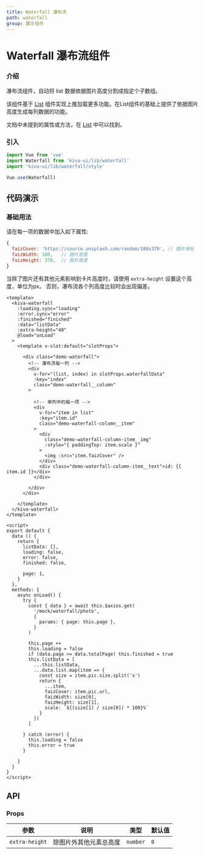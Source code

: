 ```yaml
---
title: Waterfall 瀑布流
path: waterfall
group: 展示组件
---
```


# Waterfall 瀑布流组件

### 介绍
瀑布流组件，自动将 list 数据依据图片高度分割成指定个子数组。

该组件基于 [List](#/list) 组件实现上推加载更多功能。在List组件的基础上提供了依据图片高度生成每列数据的功能。

文档中未提到的属性或方法，在 [List](#/list) 中可以找到。


### 引入
```js
import Vue from 'vue'
import Waterfall from 'kiva-ui/lib/waterfall'
import 'kiva-ui/lib/waterfall/style'

Vue.use(Waterfall)
```

## 代码演示

### 基础用法

请在每一项的数据中加入如下属性:
```js
{
  faizCover: 'https://source.unsplash.com/random/180x370', // 图片地址
  faizWidth: 180,   // 图片宽度
  faizHeight: 370,  // 图片高度
}
```
当除了图片还有其他元素影响到卡片高度时，请使用 `extra-height` 设置这个高度，单位为px。
否则，瀑布流各个列高度比较时会出现偏差。


```vue
<template>
  <kiva-waterfall
    :loading.sync="loading"
    :error.sync="error"
    :finished="finished"
    :data="listData"
    :extra-height="40"
    @load="onLoad"
  >
    <template v-slot:default="slotProps">

      <div class="demo-waterfall">
        <!-- 瀑布流每一列 -->
        <div
          v-for="(list, index) in slotProps.waterfallData"
          :key="index"
          class="demo-waterfall__column"
        >

          <!-- 单列中的每一项 -->
          <div
            v-for="item in list"
            :key="item.id"
            class="demo-waterfall-column__item"
          >
            <div
              class="demo-waterfall-column-item__img"
              :style="{ paddingTop: item.scale }"
            >
              <img :src="item.faizCover" />
            </div>
            <div class="demo-waterfall-column-item__text">id: {{ item.id }}</div>
          </div>

        </div>
      </div>

    </template>
  </kiva-waterfall>
</template>

<script>
export default {
  data () {
    return {
      listData: [],
      loading: false,
      error: false,
      finished: false,

      page: 1,
    }
  },
  methods: {
    async onLoad() {
      try {
        const { data } = await this.$axios.get(
          '/mock/waterfall/photo',
          {
            params: { page: this.page },
          }
        )

        this.page ++
        this.loading = false
        if (data.page >= data.totalPage) this.finished = true
        this.listData = [
          ...this.listData,
          ...data.list.map(item => {
            const size = item.pic.size.split('x')
            return {
              ...item,
              faizCover: item.pic.url,
              faizWidth: size[0],
              faizHeight: size[1],
              scale: `${(size[1] / size[0]) * 100}%`
            }
          })
        ]

      } catch (error) {
        this.loading = false
        this.error = true
      }

    }
  }
}
</script>
```

## API

### Props
|参数|说明|类型|默认值|
|--|--|--|--|
|`extra-height`|除图片外其他元素总高度|`number`|`0`|
